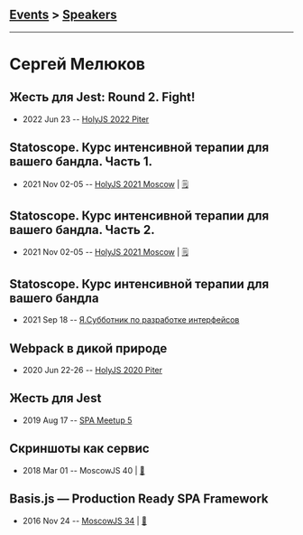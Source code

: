 ## [Events](../README.md) > [Speakers](../speakers.md)
---

# Сергей Мелюков

## Жесть для Jest: Round 2. Fight!
- 2022 Jun 23 -- [HolyJS 2022 Piter](https://youtu.be/d8AooonlSaY)    
## Statoscope. Курс интенсивной терапии для вашего бандла. Часть 1.
- 2021 Nov 02-05 -- [HolyJS 2021 Moscow](https://www.youtube.com/watch?v=aAkmZ0gMYQ8)    | [:spiral_notepad:](https://habr.com/ru/company/jugru/blog/595595/)
## Statoscope. Курс интенсивной терапии для вашего бандла. Часть 2.
- 2021 Nov 02-05 -- [HolyJS 2021 Moscow](https://www.youtube.com/watch?v=-OUb1RmLhK0)    | [:spiral_notepad:](https://habr.com/ru/company/jugru/blog/595595/)
## Statoscope. Курс интенсивной терапии для вашего бандла
- 2021 Sep 18 -- [Я.Субботник по разработке интерфейсов](https://www.youtube.com/watch?v=y7FG9IkQBrI&t=765s)    
## Webpack в дикой природе
- 2020 Jun 22-26 -- [HolyJS 2020 Piter](https://youtu.be/qKz9YAeKYMs)    
## Жесть для Jest
- 2019 Aug 17 -- [SPA Meetup 5](https://www.youtube.com/watch?v=8_6Kuo5jFpU)    
## Скриншоты как сервис​
- 2018 Mar 01 -- MoscowJS 40  | [:notebook:](https://cloud.mail.ru/public/6ww5/gNyR9rpVx)  
## Basis.js — Production Ready SPA Framework
- 2016 Nov 24 -- [MoscowJS 34](https://www.youtube.com/watch?v=2b2ap0VEBhA)  | [:notebook:](http://www.slideshare.net/moscowjs/basisjs-production-ready-spa-framework)  
